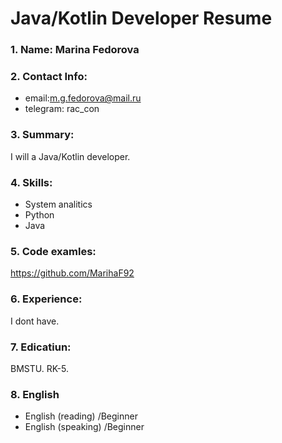 # Java/Kotlin Developer Resume
### 1. Name: Marina Fedorova
### 2. Contact Info:

- email:m.g.fedorova@mail.ru
- telegram: rac_con

### 3. Summary:
I will a Java/Kotlin developer. 
### 4. Skills:
- System analitics
- Python
- Java
### 5. Code examles:
https://github.com/MarihaF92
### 6. Experience:
I dont have.
### 7. Edicatiun:
BMSTU. RK-5.
### 8. English
- English (reading) /Beginner
- English (speaking) /Beginner
